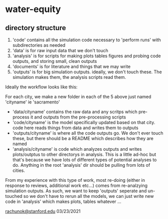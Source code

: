 # water-equity

## directory structure
1. 'code' contains all the simulation code necessary to 'perform runs' with subdirectories as needed
2. 'data' is for raw input data that we don't touch
3. 'analysis' is for scripts for making plots tables figures and probing code outputs, and storing small, clean outputs
4. 'documents' is for literature and things that we may write
5. 'outputs' is for big simulation outputs. ideally, we don't touch these. The simulation makes them, the analysis scripts read them.


Ideally the workflow looks like this:

For each city, we make a new folder in each of the 5 above just named 'cityname' ie 'sacramento'

* 'data/cityname' contains the raw data and any scritps which pre-process it and outputs from the pre-processing scripts
* 'code/cityname' is the model specifically updated based on that city. code here reads things from data and writes them to outputs
* 'outputs/cityname' is where all the code outputs go. We don't ever touch these, but there should be a README which describes how they are named
* 'analysis/cityname' is code which analyzes outputs and writes plots/outptus to other directorys in analysis. This is a little ad-hoc but that's because we have lots of different types of potential analyses to do. Anything in the root 'analysis' dir should be pulling from lots of cities. 

From my experience with this type of work, most re-doing (either in response to reviews, additional work etc...) comes from re-analzying simulation outputs. As such, we want to keep 'outputs' seperate and un-touched so we don't have to rerun all the models, we can just write new code in 'analysis' which makes plots, tables whatever ...

rachunok@stanford.edu 
03/23/2021
